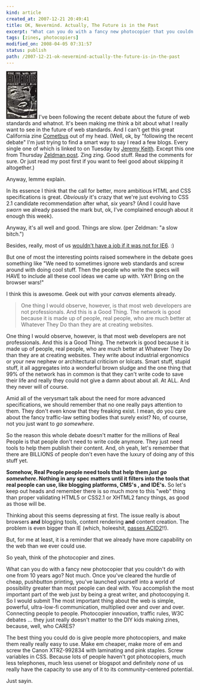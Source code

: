 ```yaml
--- 
kind: article
created_at: 2007-12-21 20:49:41
title: OK, Nevermind. Actually, The Future is in the Past
excerpt: "What can you do with a fancy new photocopier that you couldn't do with one from 10 years ago? Not much. Once you've cleared the hurdle of cheap, pushbutton printing, you've launched yourself into a world of possibility greater than most people can deal with. You accomplish the most important part of the web just by being a great writer, and photocopying it."
tags: [zines, photocopiers]
modified_on: 2008-04-05 07:31:57
status: publish 
path: /2007-12-21-ok-nevermind-actually-the-future-is-in-the-past
---
```


<img src='/images/cometbus.thumbnail.jpg' alt='Cometbus zine.' /> I've been following the recent debate about the future of web standards and whatnot. It's been making me think a bit about what I really want to see in the future of web standards. And I can't get this great California zine <a href="http://en.wikipedia.org/wiki/Cometbus">Cometbus</a> out of my head. (Well, ok, by "following the recent debate" I'm just trying to find a smart way to say I read a few blogs. Every single one of which is linked to on Tuesday by <a href="http://adactio.com/journal/1393/">Jeremy Keith</a>. Except this one from Thursday <a href="http://www.zeldman.com/">Zeldman post</a>. Zing zing. Good stuff. Read the comments for sure. Or just read my post first if you want to feel good about skipping it altogether.) 

Anyway, lemme explain.   

In its essence I think that the call for better, more ambitious HTML and CSS specifications is great. <em>Obviously</em> it's crazy that we're just evolving to CSS 2.1 candidate recommendation after what, <em>six</em> years? (And I could have <em>sworn</em> we already passed the mark but, ok, I've complained enough about it enough this week). 

Anyway, it's all well and good. Things are slow. (per Zeldman: "a slow bitch.") 

Besides, really, most of us <a href="http://static.flickr.com/113/316476217_f398bd6575.jpg">wouldn't have a job if it was not for IE6</a>.  :) 

But one of most the interesting points raised somewhere in the debate goes something like "We need to sometimes ignore web standards and screw around with doing cool stuff. Then the people who write the specs will HAVE to include all these cool ideas we came up with. YAY! Bring on the browser wars!"

I think this is awesome. Geek out with your <em>canvas</em> elements already.

<blockquote> One thing I would observe, however, is that most web developers are not professionals. And this is a Good Thing. The network is good because it is made up of people, real people, who are much better at Whatever They Do than they are at creating websites.</blockquote>

One thing I would observe, however, is that most web developers are not professionals. And this is a Good Thing. The network is good because it is made up of people, real people, who are much better at Whatever They Do than they are at creating websites. They write about industrial ergonomics or your new nephew or architectural criticism or lolcats. Smart stuff, stupid stuff, it all aggregates into a wonderful brown sludge and the one thing that 99% of the network has in common is that they can't write code to save their life and really they could not give a damn about about all. At ALL. And they never will of course. 

Amid all of the verysmart talk about the need for more advanced specifications, we should remember that no one really pays attention to them. They don't even know that they freaking exist. I mean, do you care about the fancy traffic-law setting bodies that surely exist? No, of course, not you just want to <em>go somewhere</em>. 

So the reason this whole debate doesn't matter for the millions of Real People is that people don't need to write code anymore. They just need tools to help them publish their content. And, oh yeah, let's remember that there are BILLIONS of people don't even have the luxury of doing any of this stuff yet.

<strong>Somehow, Real People people need tools that help them <em>just go somewhere</em>. Nothing in any spec matters until it filters into the tools that real people can use, like blogging platforms, CMS's , and IDE's.</strong> So let's keep out heads and remember there is so much more to this "web" thing than proper validating HTML5 or CSS2.1 or XHTML2 fancy things, as good as those will be.

Thinking about this seems depressing at first. The issue really is about browsers <strong>and</strong> blogging tools, content rendering <strong>and</strong> content creation. The problem is even bigger than IE (which, holeeshit, <a href="http://ajaxian.com/archives/ie-8-now-doesnt-trip-on-acid">passes ACID2</a>!!). 

But, for me at least, it is a reminder that we already have more capability on the web than we ever could use.

So yeah, think of the photocopier and zines.  

What can you do with a fancy new photocopier that you couldn't do with one from 10 years ago? Not much. Once you've cleared the hurdle of cheap, pushbutton printing, you've launched yourself into a world of possibility greater than most people can deal with. You accomplish the most important part of the web just by being a great writer, and photocopying it. So I would submit The most important thing about the web is simple, powerful, ultra-low-fi communication, multiplied over and over and over. Connecting people to people. Photocopier innovation, traffic rules, W3C debates ... they just really doesn't matter to the DIY kids making zines, because, well, who CARES?

The best thing you could do is give people more photocopiers, and make them really really easy to use. Make em cheaper, make more of em and screw the Canon XTRZ-992834 with laminating and pink staples. Screw variables in CSS. Because lots of people haven't got photocopiers, much less telephones, much less usenet or blogspot and definitely <em>none</em> of us really have the capacity to use any of it to its community-centered potential.

Just sayin.